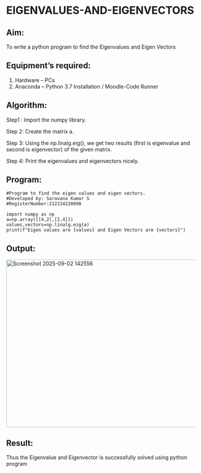 # EIGENVALUES-AND-EIGENVECTORS
## Aim:
To write a python program to find the Eigenvalues and Eigen Vectors
## Equipment’s required:
1. 	Hardware – PCs
2. 	Anaconda – Python 3.7 Installation / Moodle-Code Runner
## Algorithm:
Step1 : 
Import the numpy library.

Step 2: 
Create the matrix a.

Step 3: 
Using the np.linalg.eig(), we get two results (first is eigenvalue and second is eigenvector) of the given matrix.

Step 4: 
Print the eigenvalues and eigenvectors nicely.

## Program:
```
#Program to find the eigen values and eigen vectors.
#Developed by: Saravana Kumar S
#RegisterNumber:212224220090

import numpy as np
a=np.array([[4,2],[2,4]])
values,vectors=np.linalg.eig(a)
print(f"Eigen values are {values} and Eigen Vectors are {vectors}")
```

## Output:
<img width="872" height="448" alt="Screenshot 2025-09-02 142556" src="https://github.com/user-attachments/assets/fd7b4fba-dac5-4859-81c4-d63a19c37409" />

## Result:
Thus the Eigenvalue and Eigenvector is successfully solved using python program
